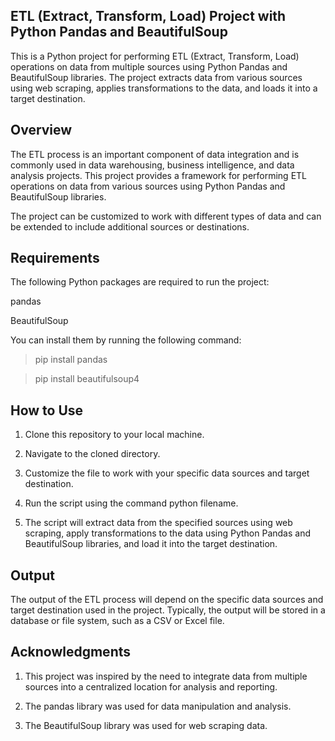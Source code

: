 
## ETL (Extract, Transform, Load) Project with Python Pandas and BeautifulSoup

This is a Python project for performing ETL (Extract, Transform, Load) operations on data from multiple sources using Python Pandas and BeautifulSoup libraries. The project extracts data from various sources using web scraping, applies transformations to the data, and loads it into a target destination.
## Overview 

The ETL process is an important component of data integration and is commonly used in data warehousing, business intelligence, and data analysis projects. This project provides a framework for performing ETL operations on data from various sources using Python Pandas and BeautifulSoup libraries.

The project can be customized to work with different types of data and can be extended to include additional sources or destinations.
## Requirements

The following Python packages are required to run the project:

pandas

BeautifulSoup

You can install them by running the following command:

> pip install pandas 

> pip install beautifulsoup4


## How to Use

1. Clone this repository to your local machine.
2. Navigate to the cloned directory.
3. Customize the file to work with your specific data sources and target destination.

4. Run the script using the command python filename.
5. The script will extract data from the specified sources using web scraping, apply transformations to the data using Python Pandas and BeautifulSoup libraries, and load it into the target destination.
## Output

The output of the ETL process will depend on the specific data sources and target destination used in the project. Typically, the output will be stored in a database or file system, such as a CSV or Excel file.


## Acknowledgments

1. This project was inspired by the need to integrate data from multiple sources into a centralized location for analysis and reporting.

2. The pandas library was used for data manipulation and analysis.

3. The BeautifulSoup library was used for web scraping data.
